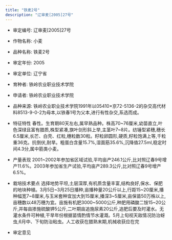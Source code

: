 ```yaml
---
title: "铁麦2号"
description: "辽审麦[2005]27号"
---
```

* 审定编号:  辽审麦[2005]27号

*  作物名称:  小麦

*  品种名称:  铁麦2号

*  审定年份:  2005

*  审定单位:  辽宁省

* 育种者:  铁岭农业职业技术学院

*  申请者:  铁岭农业职业技术学院

*  品种来源:  铁岭农业职业技术学院1991年以05410×京72-5136-2的杂交高代材料8513-9-0-2为母本,以铁春1号为父本,进行有性杂交,系选而成。

*  特征特性
春性。生育期80天左右,属早熟品种。株高70~76厘米,幼苗直立,叶色深绿且富有腊质,株型紧凑,旗叶剑形斜上举,主茎叶7~8片。纺锤型紧穗,穗长6.5厘米,长芒、白壳、红粒,穗粒数30粒。籽粒卵圆形,硬质,籽粒饱满上等,千粒重36克。抗倒伏,耐旱。粗蛋白含量15.7%,湿面筋35.6%,沉降值27.5ml,稳定时间4.3分,属中筋类小麦。

*  产量表现
2001~2002年参加省区域试验,平均亩产246.1公斤,比对照辽春9号增产11.6%。2003年参加省生产试验,平均亩产289.3公斤,比对照辽春9号增产6.5%。

*  栽培技术要点
选择地势平坦,土层深厚,有机质含量丰富,结构良好,保水、保肥的地块种植。3月5日~3月25日播种,亩播种量20公斤以上,行距15~20厘米,播种幅宽7~8厘米,与玉米套种宜加大到15厘米,播深3~5厘米,亩保苗50万株以上,亩穗数以48万穗为宜。亩施有机肥3000~5000公斤,种肥用磷酸二铵15~20公斤,并每亩掺施硫酸钾5公斤,二叶期亩追施尿素20公斤,追肥后要及时灌水。无灌水条件可种植,干旱年份根据苗情酌情节水灌溉。5月上旬视天敌情况防治蚜虫,6月中、下旬防治粘虫。人工收获在腊熟末期,机械收获应在完

*  审定意见

